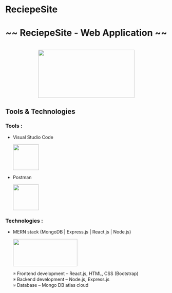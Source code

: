 # ReciepeSite


<h1 align="center">~~ ReciepeSite - Web Application ~~</h1>

<p align="center">
  <br />
  <img src="https://user-images.githubusercontent.com/88779737/150736212-28bade99-d9b1-478e-8097-b45fc41b72f0.png" width="300" height="150"/>
</p>

<h2>Tools & Technologies</h2>
 
<h3>Tools :</h3>  

- Visual Studio Code

    <img src="https://cdn.freebiesupply.com/logos/large/2x/visual-studio-code-logo-png-transparent.png" width="80" height="80"/>

- Postman

    <img src="https://iconape.com/wp-content/png_logo_vector/postman.png"  width="80" height="80"/>

 
<h3>Technologies :</h3>
 
- MERN stack (MongoDB | Express.js | React.js | Node.js)

    <img src="https://camo.githubusercontent.com/85cf7e1a8b85221e81ba91cbce29c917b91a7390bb3ca06aa31cfd1eadd7fe60/68747470733a2f2f7777772e337269746563686e6f6c6f676965732e636f6d2f77702d636f6e74656e742f75706c6f6164732f323031392f31312f4d45524e2d537461636b2d547261696e696e672d696e2d50756e652d65313537353032323432373234342e706e67"  width="200" height="85"/>

    ⍟ Frontend development – React.js, HTML, CSS (Bootstrap) <br />
    ⍟ Backend development – Node.js, Express.js <br />
    ⍟ Database – Mongo DB atlas cloud  

